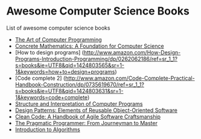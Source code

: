# Awesome Computer Science Books
List of awesome computer science books
  - [The Art of Computer Programming](http://www.amazon.com/Computer-Programming-Volumes-1-4A-Boxed/dp/0321751043/ref=dp_ob_title_bk)
  - [Concrete Mathematics: A Foundation for Computer Science](http://www.amazon.com/Concrete-Mathematics-Foundation-Computer-Science/dp/0201558025/ref=pd_sim_b_1?ie=UTF8&refRID=0HP318GZCA6BK9W8Y2PS)
  - [How to design programs] (http://www.amazon.com/How-Design-Programs-Introduction-Programming/dp/0262062186/ref=sr_1_1?s=books&ie=UTF8&qid=1424803565&sr=1-1&keywords=how+to+design+programs)
  - [Code complete 2] (http://www.amazon.com/Code-Complete-Practical-Handbook-Construction/dp/0735619670/ref=sr_1_1?s=books&ie=UTF8&qid=1424803631&sr=1-1&keywords=code+complete)
  - [Structure and Interpretation of Computer Programs](http://www.amazon.com/Structure-Interpretation-Computer-Programs-Engineering/dp/0262510871/ref=sr_1_1?s=books&ie=UTF8&qid=1424803687&sr=1-1&keywords=structure+and+interpretation+of+computer+programs)
  - [Design Patterns: Elements of Reusable Object-Oriented Software ](http://www.amazon.com/Design-Patterns-Elements-Reusable-Object-Oriented-ebook/dp/B000SEIBB8)
  - [Clean Code: A Handbook of Agile Software Craftsmanship](http://www.amazon.com/Clean-Code-Handbook-Software-Craftsmanship-ebook/dp/B001GSTOAM/ref=sr_1_1?s=digital-text&ie=UTF8&qid=1424803832&sr=1-1&keywords=Clean+Code)
  - [The Pragmatic Programmer: From Journeyman to Master ](http://www.amazon.com/Pragmatic-Programmer-Journeyman-Master/dp/020161622X/ref=sr_1_1?ie=UTF8&qid=1424803894&sr=8-1&keywords=The+Pragmatic+Programmer)
  - [Introduction to Algorithms](http://www.amazon.com/Introduction-Algorithms-3rd-Thomas-Cormen/dp/0262033844/ref=sr_1_1?ie=UTF8&qid=1424943742&sr=8-1&keywords=introduction+to+algorithms)
